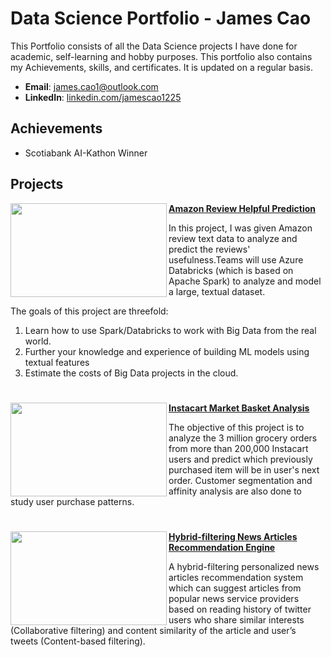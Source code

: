 # Data Science Portfolio - James Cao

This Portfolio consists of all the Data Science projects I have done for academic, self-learning and hobby purposes. This portfolio also contains my Achievements, skills, and certificates. It is updated on a regular basis.

- **Email**: [james.cao1@outlook.com](james.cao1@outlook.com)
- **LinkedIn**: [linkedin.com/jamescao1225](https://www.linkedin.com/in/jamescao1225/)

## Achievements

- Scotiabank AI-Kathon Winner

## Projects

<img align="left" width="250" height="150" src="https://github.com/archd3sai/Portfolio/blob/master/Images/telecom.jpg"> **[Amazon Review Helpful Prediction](https://github.com/caojingw/Amazon_Review)**

In this project, I was given Amazon review text data to analyze and predict the reviews' usefulness.Teams will use Azure Databricks (which is based on Apache Spark) to analyze and model a large, textual dataset.

The goals of this project are threefold:

1. Learn how to use Spark/Databricks to work with Big Data from the real world.
2. Further your knowledge and experience of building ML models using textual features
3. Estimate the costs of Big Data projects in the cloud.


#

<img align="left" width="250" height="150" src="https://github.com/archd3sai/Portfolio/blob/master/Images/instacart.jpeg"> **[Instacart Market Basket Analysis](https://github.com/archd3sai/Instacart-Market-Basket-Analysis)**

The objective of this project is to analyze the 3 million grocery orders from more than 200,000 Instacart users and predict which previously purchased item will be in user's next order. Customer segmentation and affinity analysis are also done to study user purchase patterns.

#

<img align="left" width="250" height="150" src="https://github.com/archd3sai/Portfolio/blob/master/Images/1_cEaeMuTvINqIgyYQMSJWUA.jpeg"> **[Hybrid-filtering News Articles Recommendation Engine](https://github.com/archd3sai/News-Articles-Recommendation)**
 
A hybrid-filtering personalized news articles recommendation system which can suggest articles from popular news service providers based on reading history of twitter users who share similar interests (Collaborative filtering) and content similarity of the article and user’s tweets (Content-based filtering).

